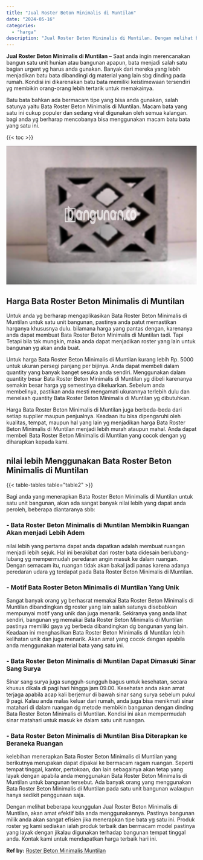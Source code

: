 ```yaml
---
title: "Jual Roster Beton Minimalis di Muntilan"
date: "2024-05-16"
categories: 
  - "harga"
description: "Jual Roster Beton Minimalis di Muntilan. Dengan melihat beberapa keunggulan Jual Roster Beton Minimalis di Muntilan, akan amat efektif bila anda menggunakann..."
---
```


**Jual Roster Beton Minimalis di Muntilan** – Saat anda ingin merencanakan bangun satu unit hunian atau bangunan apapun, bata menjadi salah satu bagian urgent yg harus anda gunakan. Banyak dari mereka yang lebih menjadikan batu bata dibandingi dg material yang lain sbg dinding pada rumah. Kondisi ini dikarenakan batu bata memiliki keistimewaan tersendiri yg membikin orang-orang lebih tertarik untuk memakainya.

Batu bata bahkan ada bermacam tipe yang bisa anda gunakan, salah satunya yaitu Bata Roster Beton Minimalis di Muntilan. Macam bata yang satu ini cukup populer dan sedang viral digunakan oleh semua kalangan. bagi anda yg berharap mencobanya bisa menggunakan macam batu bata yang satu ini.

{{< toc >}}

![Jual Roster Beton Minimalis di Muntilan](/images/bata-roster-minimalis-24.png)

## Harga Bata Roster Beton Minimalis di Muntilan

Untuk anda yg berharap mengaplikasikan Bata Roster Beton Minimalis di Muntilan untuk satu unit bangunan, pastinya anda patut memastikan harganya khususnya dulu. bilamana harga yang pantas dengan, karenanya anda dapat membuat Bata Roster Beton Minimalis di Muntilan tadi. Tapi Tetapi bila tak mungkin, maka anda dapat menjadikan roster yang lain untuk bangunan yg akan anda buat.

Untuk harga Bata Roster Beton Minimalis di Muntilan kurang lebih Rp. 5000 untuk ukuran persegi panjang per bijinya. Anda dapat membeli dalam quantity yang banyak banget sesuka anda sendiri. Menggunakan dalam quantity besar Bata Roster Beton Minimalis di Muntilan yg dibeli karenanya semakin besar harga yg semestinya dikeluarkan. Sebelum anda membelinya, pastikan anda mesti mengamati ukurannya terlebih dulu dan menelaah quantity Bata Roster Beton Minimalis di Muntilan yg dibutuhkan.

Harga Bata Roster Beton Minimalis di Muntilan juga berbeda-beda dari setiap supplier maupun penjualnya. Keadaan itu bisa dipengaruhi oleh kualitas, tempat, maupun hal yang lain yg menjadikan harga Bata Roster Beton Minimalis di Muntilan menjadi lebih murah ataupun mahal. Anda dapat membeli Bata Roster Beton Minimalis di Muntilan yang cocok dengan yg diharapkan kepada kami.

## nilai lebih Menggunakan Bata Roster Beton Minimalis di Muntilan

{{< table-tables table="table2" >}}

Bagi anda yang menerapkan Bata Roster Beton Minimalis di Muntilan untuk satu unit bangunan, akan ada sangat banyak nilai lebih yang dapat anda peroleh, beberapa diantaranya sbb:

### \- Bata Roster Beton Minimalis di Muntilan Membikin Ruangan Akan menjadi Lebih Adem

nilai lebih yang pertama dapat anda dapatkan adalah membuat ruangan menjadi lebih sejuk. Hal ini berakibat dari roster bata didesain berlubang-lubang yg mempermudah peredaran angin masuk ke dalam ruangan. Dengan semacam itu, ruangan tidak akan bakal jadi panas karena adanya peredaran udara yg terdapat pada Bata Roster Beton Minimalis di Muntilan.

### \- Motif Bata Roster Beton Minimalis di Muntilan Yang Unik

Sangat banyak orang yg berhasrat memakai Bata Roster Beton Minimalis di Muntilan dibandingkan dg roster yang lain salah satunya disebabkan mempunyai motif yang unik dan juga menarik. Sekiranya yang anda lihat sendiri, bangunan yg memakai Bata Roster Beton Minimalis di Muntilan pastinya memiliki gaya yg berbeda dibandingkan dg bangunan yang lain. Keadaan ini menghasilkan Bata Roster Beton Minimalis di Muntilan lebih kelihatan unik dan juga menarik. Akan amat yang cocok dengan apabila anda menggunakan material bata yang satu ini.

### \- Bata Roster Beton Minimalis di Muntilan Dapat Dimasuki Sinar Sang Surya

Sinar sang surya juga sungguh-sungguh bagus untuk kesehatan, secara khusus dikala di pagi hari hingga jam 09.00. Kesehatan anda akan amat terjaga apabila acap kali berjemur di bawah sinar sang surya sebelum pukul 9 pagi. Kalau anda malas keluar dari rumah, anda juga bisa menikmati sinar matahari di dalam ruangan dg metode membikin bangunan dengan dinding Bata Roster Beton Minimalis di Muntilan. Kondisi ini akan mempermudah sinar matahari untuk masuk ke dalam satu unit ruangan.

### \- Bata Roster Beton Minimalis di Muntilan Bisa Diterapkan ke Beraneka Ruangan

kelebihan menerapkan Bata Roster Beton Minimalis di Muntilan yang berikutnya merupakan dapat dipakai ke bermacam ragam ruangan. Seperti tempat tinggal, kantor, pertokoan, dan lain sebagainya akan tetap yang layak dengan apabila anda menggunakan Bata Roster Beton Minimalis di Muntilan untuk bangunan tersebut. Ada banyak orang yang menggunakan Bata Roster Beton Minimalis di Muntilan pada satu unit bangunan walaupun hanya sedikit penggunaan saja.

Dengan melihat beberapa keunggulan Jual Roster Beton Minimalis di Muntilan, akan amat efektif bila anda menggunakannya. Pastinya bangunan milik anda akan sangat efisien jika menerapkan tipe bata yg satu ini. Produk roster yg kami sediakan ialah produk terbaik dan bermacam model pastinya yang layak dengan jikalau digunakan terhadap bangunan tempat tinggal anda. Kontak kami untuk mendapatkan harga terbaik hari ini.

**Ref by:** [Roster Beton Minimalis Muntilan](https://id.wikipedia.org/wiki/Roster)
